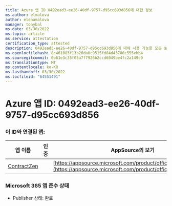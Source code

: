 ```yaml
---
title: Azure 앱 ID 0492ead3-ee26-40df-9757-d95cc693d856에 대한 정보
ms.author: elmalova
author: elenamalova
manager: tonybal
ms.date: 03/30/2022
ms.topic: article
ms.service: attestation
certification_type: attested
description: 0492ead3-ee26-40df-9757-d95cc693d856에 대해 사용 가능한 모든 보안 및 규정 준수 정보입니다.
ms.openlocfilehash: 8c461083f13b26da0c9515fd84d43780c555ebb4
ms.sourcegitcommit: 0b61e3c35f05a7f7926b2ccd6049be4fc2a149c9
ms.translationtype: MT
ms.contentlocale: ko-KR
ms.lasthandoff: 03/30/2022
ms.locfileid: "64551491"
---
```

# <a name="azure-app-id-0492ead3-ee26-40df-9757-d95cc693d856"></a>Azure 앱 ID: 0492ead3-ee26-40df-9757-d95cc693d856


### <a name="apps-associated-with-this-id"></a>이 ID와 연결된 앱:
| **앱 이름** | **인증** | **AppSource의 보기** |
|--------------|---------------|-----------------------|
| [ContractZen](../forward/WA200001389.md) |  | [https://appsource.microsoft.com/product/office/WA200001389](https://appsource.microsoft.com/product/office/WA200001389) |

### <a name="microsoft-365-app-compliance-status"></a>Microsoft 365 앱 준수 상태
- Publisher 상태: 완료
